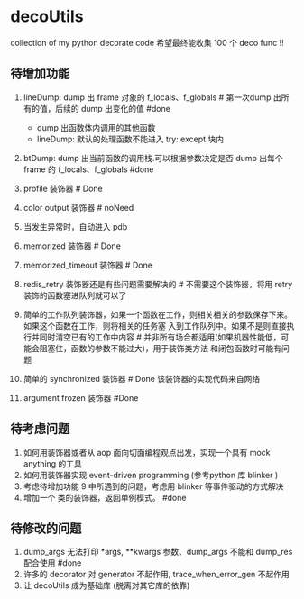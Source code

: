 # decoUtils 
collection of my python decorate code 
希望最终能收集 100 个 deco func !!

## 待增加功能
1. lineDump: dump 出 frame 对象的 f_locals、f_globals # 第一次dump 出所有的值，后续的 dump 出变化的值 #done
   * dump 出函数体内调用的其他函数
   * lineDump: 默认的处理函数不能进入 try: except 块内  

2. btDump: dump 出当前函数的调用栈.可以根据参数决定是否 dump 出每个 frame 的 f_locals、f_globals  #done
3. profile 装饰器    # Done
4. color output 装饰器   # noNeed
5. 当发生异常时，自动进入 pdb 
6. memorized 装饰器  # Done
7. memorized_timeout 装饰器  # Done
8. redis_retry 装饰器还是有些问题需要解决的 # 不需要这个装饰器，将用 retry 装饰的函数塞进队列就可以了
9. 简单的工作队列装饰器，如果一个函数在工作，则相关相关的参数保存下来。如果这个函数在工作，则将相关的任务塞 入到工作队列中。如果不是则直接执行并同时清空已有的工作中内容   # 并非所有场合都适用(如果机器性能低，可能会阻塞住，函数的参数不能过大)，用于装饰类方法  和闭包函数时可能有问题
10. 简单的 synchronized 装饰器 # Done 该装饰器的实现代码来自网络
11. argument frozen 装饰器    #Done 


## 待考虑问题
1. 如何用装饰器或者从 aop 面向切面编程观点出发，实现一个具有 mock anything 的工具
2. 如何用装饰器实现 event-driven programming (参考python 库 blinker )
3. 考虑待增加功能 9 中所遇到的问题，考虑用 blinker 等事件驱动的方式解决
4. 增加一个 类的装饰器，返回单例模式。 #done


## 待修改的问题
1. dump_args 无法打印 *args, **kwargs 参数、dump_args 不能和 dump_res 配合使用  #done
2. 许多的 decorator 对 generator 不起作用, trace_when_error_gen 不起作用
3. 让 decoUtils 成为基础库 (脱离对其它库的依靠)







